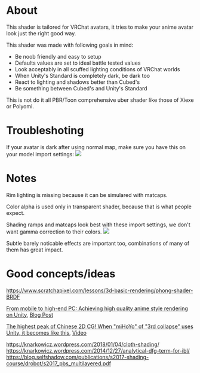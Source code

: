 # About
This shader is tailored for VRChat avatars, it tries to make your anime avatar look just the right good way.

This shader was made with following goals in mind:
- Be noob friendly and easy to setup
- Defaults values are set to ideal battle tested values
- Look acceptably in all scuffed lighting conditions of VRChat worlds
- When Unity's Standard is completely dark, be dark too
- React to lighting and shadows better than Cubed's
- Be something between Cubed's and Unity's Standard

This is not do it all PBR/Toon comprehensive uber shader like those of Xiexe or Poiyomi.

# Troubleshoting
If your avatar is dark after using normal map, make sure you have this on your model import settings:
![](https://image.prntscr.com/image/XspfVYA_RdKIzu8ZrTVGKQ.png)

# Notes

Rim lighting is missing because it can be simulared with matcaps.

Color alpha is used only in transparent shader, because that is what people expect.

Shading ramps and matcaps look best with these import settings, we don't want gamma correction to their colors.
![](https://image.prntscr.com/image/4KlO8AB5RlCBtgNKOhiYiw.png)

Subtle barely noticable effects are important too, combinations of many of them has great impact.

# Good concepts/ideas

https://www.scratchapixel.com/lessons/3d-basic-rendering/phong-shader-BRDF

[From mobile to high-end PC: Achieving high quality anime style rendering on Unity](https://www.youtube.com/watch?v=egHSE0dpWRw), [Blog Post](https://blog.naver.com/mnpshino/221541025516)

[The highest peak of Chinese 2D CG! When "miHoYo" of "3rd collapse" uses Unity, it becomes like this](https://chinagamenews.net/market-info-126/), [Video](https://www.youtube.com/watch?v=lrfhA6Grwr0)

https://knarkowicz.wordpress.com/2018/01/04/cloth-shading/
https://knarkowicz.wordpress.com/2014/12/27/analytical-dfg-term-for-ibl/
https://blog.selfshadow.com/publications/s2017-shading-course/drobot/s2017_pbs_multilayered.pdf

